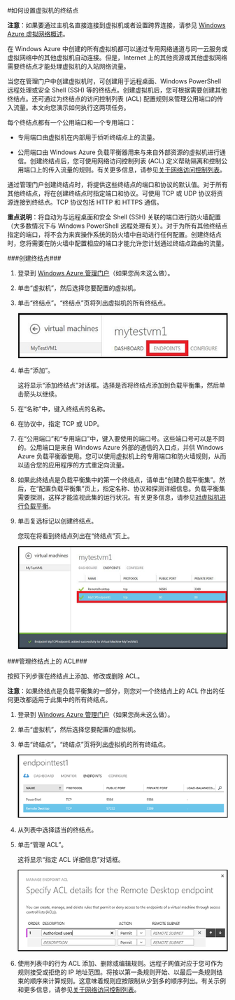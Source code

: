 ﻿<properties writer="kathydav" editor="tysonn" manager="jeffreyg" />

#如何设置虚拟机的终结点

**注意**：如果要通过主机名直接连接到虚拟机或者设置跨界连接，请参见 [Windows Azure 虚拟网络概述](http://go.microsoft.com/fwlink/p/?LinkID=294063)。

在 Windows Azure 中创建的所有虚拟机都可以通过专用网络通道与同一云服务或虚拟网络中的其他虚拟机自动连接。但是，Internet 上的其他资源或其他虚拟网络需要终结点才能处理虚拟机的入站网络流量。

当您在管理门户中创建虚拟机时，可创建用于远程桌面、Windows PowerShell 远程处理或安全 Shell (SSH) 等的终结点。创建虚拟机后，您可根据需要创建其他终结点。还可通过为终结点的访问控制列表 (ACL) 配置规则来管理公用端口的传入流量。本文向您演示如何执行这两项任务。

每个终结点都有一个公用端口和一个专用端口：

- 专用端口由虚拟机在内部用于侦听终结点上的流量。

- 公用端口由 Windows Azure 负载平衡器用来与来自外部资源的虚拟机进行通信。创建终结点后，您可使用网络访问控制列表 (ACL) 定义帮助隔离和控制公用端口上的传入流量的规则。有关更多信息，请参见[关于网络访问控制列表](http://go.microsoft.com/fwlink/p/?LinkId=303816)。

通过管理门户创建终结点时，将提供这些终结点的端口和协议的默认值。对于所有其他终结点，将在创建终结点时指定端口和协议。可使用 TCP 或 UDP 协议将资源连接到终结点。TCP 协议包括 HTTP 和 HTTPS 通信。

**重点说明**：将自动为与远程桌面和安全 Shell (SSH) 关联的端口进行防火墙配置（大多数情况下与 Windows PowerShell 远程处理有关）。对于为所有其他终结点指定的端口，将不会为来宾操作系统的防火墙中自动进行任何配置。创建终结点时，您将需要在防火墙中配置相应的端口才能允许您计划通过终结点路由的流量。

###创建终结点###

1. 登录到 [Windows Azure 管理门户](http://manage.windowsazure.com)（如果您尚未这么做）。

2. 单击“虚拟机”，然后选择您要配置的虚拟机。

3. 单击“终结点”。“终结点”页将列出虚拟机的所有终结点。

	![终结点](./media/howto-setup-endpoints/endpointswindows.png)

4.	单击“添加”。

	这将显示“添加终结点”对话框。选择是否将终结点添加到负载平衡集，然后单击箭头以继续。
	
6. 在“名称”中，键入终结点的名称。

7. 在协议中，指定 TCP 或 UDP。

8. 在“公用端口”和“专用端口”中，键入要使用的端口号。这些端口号可以是不同的。公用端口是来自 Windows Azure 外部的通信的入口点，并供 Windows Azure 负载平衡器使用。您可以使用虚拟机上的专用端口和防火墙规则，从而以适合您的应用程序的方式重定向流量。

9. 如果此终结点是负载平衡集中的第一个终结点，请单击“创建负载平衡集”。然后，在“配置负载平衡集”页上，指定名称、协议和探测详细信息。负载平衡集需要探测，这样才能监视此集的运行状况。有关更多信息，请参见[对虚拟机进行负载平衡](http://www.windowsazure.com/zh-cn/manage/windows/common-tasks/how-to-load-balance-virtual-machines/)。

10.	单击复选标记以创建终结点。

	您现在将看到终结点列出在“终结点”页上。

	![成功创建终结点](./media/howto-setup-endpoints/endpointwindowsnew.png)

###管理终结点上的 ACL###

按照下列步骤在终结点上添加、修改或删除 ACL。

**注意**：如果终结点是负载平衡集的一部分，则您对一个终结点上的 ACL 作出的任何更改都适用于此集中的所有终结点。

1. 登录到 [Windows Azure 管理门户](http://manage.windowsazure.com)（如果您尚未这么做）。

2. 单击“虚拟机”，然后选择您要配置的虚拟机。

3. 单击“终结点”。“终结点”页将列出虚拟机的所有终结点。

    ![ACL 列表](./media/howto-setup-endpoints/EndpointsShowsDefaultEndpointsForVM.PNG)

4. 从列表中选择适当的终结点。

5. 单击“管理 ACL”。

    这将显示“指定 ACL 详细信息”对话框。

    ![指定 ACL 详细信息](./media/howto-setup-endpoints/EndpointACLdetails.PNG)

6. 使用列表中的行为 ACL 添加、删除或编辑规则。远程子网值对应于您可作为规则接受或拒绝的 IP 地址范围。将按以第一条规则开始、以最后一条规则结束的顺序来计算规则。这意味着规则应按限制从少到多的顺序列出。有关示例和更多信息，请参见[关于网络访问控制列表](http://go.microsoft.com/fwlink/p/?LinkId=303816)。





